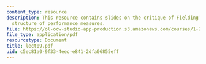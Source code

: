 ```yaml
---
content_type: resource
description: This resource contains slides on the critique of Fielding?s approach
  structure of performance measures.
file: https://ol-ocw-studio-app-production.s3.amazonaws.com/courses/1-259j-transit-management-fall-2006/c5ec81a09f334eece8412dfa06855eff_lect09.pdf
file_type: application/pdf
resourcetype: Document
title: lect09.pdf
uid: c5ec81a0-9f33-4eec-e841-2dfa06855eff
---
```

